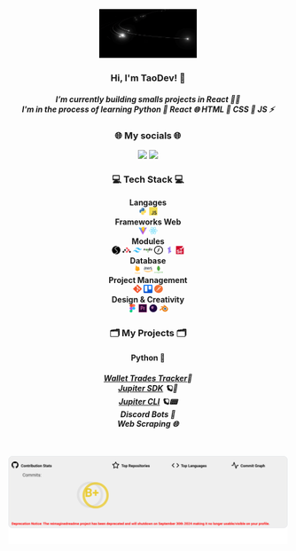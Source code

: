 <div align="center">
    <img src="https://github.com/0xTaoDev/0xTaoDev/blob/main/banner_github2.gif?raw=true" width="35%">
</div>

<div align="center">
    
### **Hi, I'm TaoDev!** 👋 
    
##### I’m currently building smalls projects in React 👷‍♂️ <br> I'm in the process of learning *Python* 🐍 *React* 🌐 *HTML* 📄 *CSS* 🎨 *JS* ⚡

</div>

<div align="center">

### 🌐 My socials 🌐

<a href="https://discord.gg/QxwPGcXDp7"><img src="https://www.freepnglogos.com/uploads/discord-logo-png/anthrocon-twitter-quot-discord-user-wanna-21.png" width="3%"/></a>
<a href="https://twitter.com/_TaoDev_"><img src="https://www.freepnglogos.com/uploads/twitter-logo-png/twitter-logo-vector-png-clipart-1.png" width="3%"/></a>

</div>

<div align="center">

### 💻 Tech Stack 💻

**Langages**
<br>
<img src="https://github.com/devicons/devicon/blob/master/icons/python/python-original.svg" width="3%"/>
<img src="https://github.com/devicons/devicon/blob/master/icons/javascript/javascript-original.svg" width="3%"/>
<br>
**Frameworks Web**
<br>
<img src="https://github.com/devicons/devicon/blob/master/icons/vitejs/vitejs-original.svg" width="3%"/>
<img src="https://github.com/devicons/devicon/blob/master/icons/react/react-original.svg" width="3%"/>
<br>
**Modules**
<br>
<img src="https://github.com/devicons/devicon/blob/master/icons/swiper/swiper-original.svg" width="3%"/>
<img src="https://github.com/devicons/devicon/blob/master/icons/reactrouter/reactrouter-original.svg" width="3%"/>
<img src="https://github.com/devicons/devicon/blob/master/icons/tailwindcss/tailwindcss-original.svg" width="3%"/>
<img src="https://github.com/devicons/devicon/blob/master/icons/nodejs/nodejs-original-wordmark.svg" width="3%"/>
<img src="https://github.com/devicons/devicon/blob/master/icons/socketio/socketio-original.svg" width="3%"/>
<img src="https://github.com/devicons/devicon/blob/master/icons/axios/axios-plain.svg" width="3%"/>
<img src="https://github.com/devicons/devicon/blob/master/icons/selenium/selenium-original.svg" width="3%"/>
<br>
**Database**
<br>
<img src="https://github.com/devicons/devicon/blob/master/icons/firebase/firebase-plain-wordmark.svg" width="3%"/>
<img src="https://github.com/devicons/devicon/blob/master/icons/amazonwebservices/amazonwebservices-original-wordmark.svg" width="3%"/>
<img src="https://github.com/devicons/devicon/blob/master/icons/mongodb/mongodb-plain-wordmark.svg" width="3%"/>
<br>
**Project Management**
<br>
<img src="https://github.com/devicons/devicon/blob/master/icons/git/git-original.svg" width="3%"/>
<img src="https://github.com/devicons/devicon/blob/master/icons/trello/trello-original.svg" width="3%"/>
<img src="https://github.com/devicons/devicon/blob/master/icons/postman/postman-original.svg" width="3%"/>
<br>
**Design & Creativity**
<br>
<img src="https://github.com/devicons/devicon/blob/master/icons/figma/figma-original.svg" width="3%"/>
<img src="https://github.com/devicons/devicon/blob/master/icons/premierepro/premierepro-original.svg" width="3%"/>
<img src="https://github.com/devicons/devicon/blob/master/icons/aftereffects/aftereffects-original.svg" width="3%"/>
<img src="https://github.com/devicons/devicon/blob/master/icons/blender/blender-original.svg" width="3%"/>

</div>

<div align="center">

### 🗂️ My Projects 🗂️
  
#### Python 🐍
###### **[Wallet Trades Tracker](https://github.com/0xTaoDev/Wallet-Trades-Tracker)🔎<br>[Jupiter SDK](https://github.com/0xTaoDev/jupiter-python-sdk) 🪐🧰<br>[Jupiter CLI](https://github.com/0xTaoDev/jupiter-python-cli) 🪐📟<br>Discord Bots 👾<br>Web Scraping 🌐**

</div>

<div align="center">
<br>
<div align="center">
    <img src="https://github.com/0xTaoDev/0xTaoDev/blob/main/github_stats.svg?raw=true">
</div>

</div>
